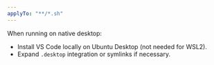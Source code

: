 ```yaml
---
applyTo: "**/*.sh"
---
```

When running on native desktop:

- Install VS Code locally on Ubuntu Desktop (not needed for WSL2).
- Expand `.desktop` integration or symlinks if necessary.
